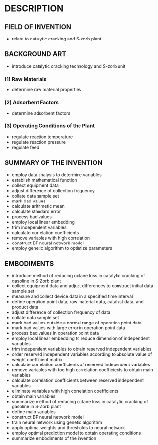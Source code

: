 # DESCRIPTION

## FIELD OF INVENTION

- relate to catalytic cracking and S-zorb plant

## BACKGROUND ART

- introduce catalytic cracking technology and S-zorb unit

### (1) Raw Materials

- determine raw material properties

### (2) Adsorbent Factors

- determine adsorbent factors

### (3) Operating Conditions of the Plant

- regulate reaction temperature
- regulate reaction pressure
- regulate feed

## SUMMARY OF THE INVENTION

- employ data analysis to determine variables
- establish mathematical function
- collect equipment data
- adjust difference of collection frequency
- collate data sample set
- mark bad values
- calculate arithmetic mean
- calculate standard error
- process bad values
- employ local linear embedding
- trim independent variables
- calculate correlation coefficients
- remove variables with high correlation
- construct BP neural network model
- employ genetic algorithm to optimize parameters

## EMBODIMENTS

- introduce method of reducing octane loss in catalytic cracking of gasoline in S-Zorb plant
- collect equipment data and adjust differences to construct initial data sample set
- measure and collect device data in a specified time interval
- define operation point data, raw material data, catalyst data, and product data
- adjust difference of collection frequency of data
- collate data sample set
- mark bad values outside a normal range of operation point data
- mark bad values with large error in operation point data
- process bad values in operation point data
- employ local linear embedding to reduce dimension of independent variables
- trim independent variables to obtain reserved independent variables
- order reserved independent variables according to absolute value of weight coefficient matrix
- calculate correlation coefficients of reserved independent variables
- remove variables with too high correlation coefficients to obtain main variables
- calculate correlation coefficients between reserved independent variables
- eliminate variables with high correlation coefficients
- obtain main variables
- summarize method of reducing octane loss in catalytic cracking of gasoline in S-Zorb plant
- define main variables
- construct BP neural network model
- train neural network using genetic algorithm
- apply optimal weights and thresholds to neural network
- employ optimal prediction model to obtain operating conditions
- summarize embodiments of the invention

